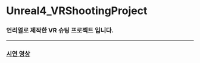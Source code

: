 # Unreal4_VRShootingProject

### 언리얼로 제작한 VR 슈팅 프로젝트 입니다.
***



### [시연 영상](https://youtu.be/QfFVwr08LmE)
